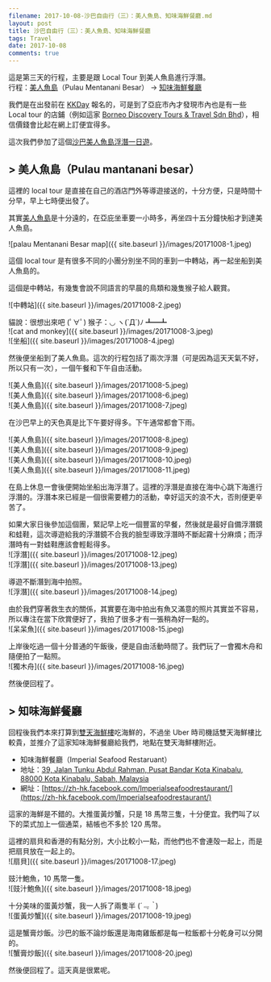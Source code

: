 ```yaml
---
filename: 2017-10-08-沙巴自由行（三）：美人魚島、知味海鮮餐廳.md
layout: post
title: 沙巴自由行（三）：美人魚島、知味海鮮餐廳
tags: Travel
date: 2017-10-08
comments: true
---
```


這是第三天的行程，主要是跟 Local Tour 到美人魚島進行浮潛。  
行程：[美人魚島](https://www.google.com.hk/maps/place/Pulau+Mantanani+Besar,+Sabah,+Malaysia/@6.7126333,116.3529862,15z/data=!4m2!3m1!1s0x323a8b0a0b1447ef:0x675235df0f3d583e?sa=X&hl=en-hk)（Pulau Mentanani Besar） -> [知味海鮮餐廳](https://maps.google.com.hk/maps?hl=en-hk&client=safari&yv=2&um=1&ie=UTF-8&fb=1&gl=hk&entry=s&sa=X&ftid=0x323b6996dcebfa01:0xcce09ae5e9df3004&gmm=CgIgAQ%3D%3D)

我們是在出發前在 [KKDay](https://www.kkday.com/en) 報名的，可是到了亞庇市內才發現市內也是有一些 Local tour 的店鋪（例如這家 [Borneo Discovery Tours & Travel Sdn Bhd](https://www.facebook.com/borneodiscovery/)），相信價錢會比起在網上訂便宜得多。

這次我們參加了這個[沙巴美人魚島浮潛一日遊](https://www.kkday.com/en/product/4239)。

## > 美人魚島（Pulau mantanani besar）
這裡的 local tour 是直接在自己的酒店門外等導遊接送的，十分方便，只是時間十分早，早上七時便出發了。

其實[美人魚島](https://www.google.com.hk/maps/place/Pulau+Mantanani+Besar,+Sabah,+Malaysia/@6.7126333,116.3529862,15z/data=!4m2!3m1!1s0x323a8b0a0b1447ef:0x675235df0f3d583e?sa=X&hl=en-hk)是十分遠的，在亞庇坐車要一小時多，再坐四十五分鐘快船才到達美人魚島。

![palau Mentanani Besar map]({{ site.baseurl }}/images/20171008-1.jpeg)  

這個 local tour 是有很多不同的小團分別坐不同的車到一中轉站，再一起坐船到美人魚島的。

這個是中轉站，有幾隻會說不同語言的早晨的鳥類和幾隻猴子給人觀賞。

![中轉站]({{ site.baseurl }}/images/20171008-2.jpeg)  

貓說：很想出來吧 (ﾟ∀ﾟ)
猴子：◡ ヽ(`Д´)ﾉ ┻━┻  
![cat and monkey]({{ site.baseurl }}/images/20171008-3.jpeg)  
![坐船]({{ site.baseurl }}/images/20171008-4.jpeg)  

然後便坐船到了美人魚島。這次的行程包括了兩次浮潛（可是因為這天天氣不好，所以只有一次），一個午餐和下午自由活動。

![美人魚島]({{ site.baseurl }}/images/20171008-5.jpeg)  
![美人魚島]({{ site.baseurl }}/images/20171008-6.jpeg)  
![美人魚島]({{ site.baseurl }}/images/20171008-7.jpeg)  

在沙巴早上的天色真是比下午要好得多。下午通常都會下雨。

![美人魚島]({{ site.baseurl }}/images/20171008-8.jpeg)  
![美人魚島]({{ site.baseurl }}/images/20171008-9.jpeg)  
![美人魚島]({{ site.baseurl }}/images/20171008-10.jpeg)  
![美人魚島]({{ site.baseurl }}/images/20171008-11.jpeg)  

在島上休息一會後便開始坐船出海浮潛了。這裡的浮潛是直接在海中心跳下海進行浮潛的。浮潛本來已經是一個很需要體力的活動，幸好這天的浪不大，否則便更辛苦了。

如果大家日後參加這個團，緊記早上吃一個豐富的早餐，然後就是最好自備浮潛鏡和蛙鞋，這次導遊給我的浮潛鏡不合我的臉型導致浮潛時不斷起霧十分麻煩；而浮潛時有一對蛙鞋應該會輕鬆得多。  
![浮潛]({{ site.baseurl }}/images/20171008-12.jpeg)  
![浮潛]({{ site.baseurl }}/images/20171008-13.jpeg)  

導遊不斷潛到海中拍照。  
![浮潛]({{ site.baseurl }}/images/20171008-14.jpeg)  

由於我們穿著救生衣的關係，其實要在海中拍出有魚又滿意的照片其實並不容易，所以專注在當下欣賞便好了，我拍了很多才有一張稍為好一點的。  
![呆呆魚]({{ site.baseurl }}/images/20171008-15.jpeg)  

上岸後吃過一個十分普通的午飯後，便是自由活動時間了。我們玩了一會獨木舟和隨便拍了一點照。  
![獨木舟]({{ site.baseurl }}/images/20171008-16.jpeg)  

然後便回程了。

## > 知味海鮮餐廳
回程後我們本來打算到[雙天海鮮樓](https://maps.google.com.hk/maps?oe=UTF-8&hl=en-hk&client=safari&um=1&ie=UTF-8&fb=1&gl=hk&entry=s&sa=X&ftid=0x323b69912076fc8f:0xdf0ac5b1278efdc7&gmm=CgIgAQ%3D%3D)吃海鮮的，不過坐 Uber 時司機話雙天海鮮樓比較貴，並推介了這家知味海鮮餐廳給我們，地點在雙天海鮮樓附近。

* 知味海鮮餐廳（Imperial Seafood Restaruant）
* 地址：[39, Jalan Tunku Abdul Rahman, Pusat Bandar Kota Kinabalu, 88000 Kota Kinabalu, Sabah, Malaysia](https://maps.google.com.hk/maps?hl=en-hk&client=safari&yv=2&um=1&ie=UTF-8&fb=1&gl=hk&entry=s&sa=X&ftid=0x323b6996dcebfa01:0xcce09ae5e9df3004&gmm=CgIgAQ%3D%3D)
* 網址：[https://zh-hk.facebook.com/Imperialseafoodrestaurant/](https://zh-hk.facebook.com/Imperialseafoodrestaurant/)

這家的海鮮是不錯的。大推蛋黃炒蟹，只是 18 馬幣三隻，十分便宜。我們叫了以下的菜式加上一個通菜，結帳也不多於 120 馬幣。

這裡的扇貝和香港的有點分別，大小比較小一點，而他們也不會連殻一起上，而是把扇貝放在一起上的。  
![扇貝]({{ site.baseurl }}/images/20171008-17.jpeg)  

豉汁鮑魚，10 馬幣一隻。  
![豉汁鮑魚]({{ site.baseurl }}/images/20171008-18.jpeg)  

十分美味的蛋黃炒蟹，我一人拆了兩隻半 (*´﹃｀*)  
![蛋黃炒蟹]({{ site.baseurl }}/images/20171008-19.jpeg)  

這是蟹膏炒飯。沙巴的飯不論炒飯還是海南雞飯都是每一粒飯都十分乾身可以分開的。  
![蟹膏炒飯]({{ site.baseurl }}/images/20171008-20.jpeg)  

然後便回程了。這天真是很累呢。